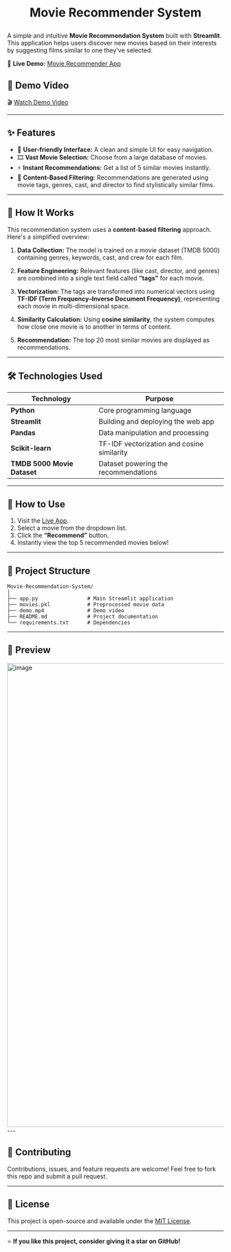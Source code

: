 # <p align='center'>Movie Recommender System</p>

A simple and intuitive **Movie Recommendation System** built with **Streamlit**.
This application helps users discover new movies based on their interests by suggesting films similar to one they've selected.

🔗 **Live Demo:** [Movie Recommender App](https://movie-recommendation-system-gzi2prtm5gxqq5hjnthstd.streamlit.app/)


## 🎥 Demo Video

🎬 [Watch Demo Video](https://github.com/Jaikumarvanjare/Movie-Recommendation-System/blob/main/Demo.mp4)

---

## ✨ Features

* 🎨 **User-friendly Interface:** A clean and simple UI for easy navigation.
* 🎞️ **Vast Movie Selection:** Choose from a large database of movies.
* ⚡ **Instant Recommendations:** Get a list of 5 similar movies instantly.
* 🧩 **Content-Based Filtering:** Recommendations are generated using movie tags, genres, cast, and director to find stylistically similar films.

---

## 🧠 How It Works

This recommendation system uses a **content-based filtering** approach. Here's a simplified overview:

1. **Data Collection:**
   The model is trained on a movie dataset (TMDB 5000) containing genres, keywords, cast, and crew for each film.

2. **Feature Engineering:**
   Relevant features (like cast, director, and genres) are combined into a single text field called **“tags”** for each movie.

3. **Vectorization:**
   The tags are transformed into numerical vectors using **TF-IDF (Term Frequency–Inverse Document Frequency)**, representing each movie in multi-dimensional space.

4. **Similarity Calculation:**
   Using **cosine similarity**, the system computes how close one movie is to another in terms of content.

5. **Recommendation:**
   The top 20 most similar movies are displayed as recommendations.

---

## 🛠️ Technologies Used

| Technology                  | Purpose                                    |
| --------------------------- | ------------------------------------------ |
| **Python**                  | Core programming language                  |
| **Streamlit**               | Building and deploying the web app         |
| **Pandas**                  | Data manipulation and processing           |
| **Scikit-learn**            | TF-IDF vectorization and cosine similarity |
| **TMDB 5000 Movie Dataset** | Dataset powering the recommendations       |

---

## 🚀 How to Use

1. Visit the [Live App](https://movie-recommendation-system-gzi2prtm5gxqq5hjnthstd.streamlit.app/).
2. Select a movie from the dropdown list.
3. Click the **“Recommend”** button.
4. Instantly view the top 5 recommended movies below!

---

## 📂 Project Structure

```
Movie-Recommendation-System/
│
├── app.py                # Main Streamlit application
├── movies.pkl            # Preprocessed movie data
├── demo.mp4              # Demo video
├── README.md             # Project documentation
└── requirements.txt      # Dependencies
```

---

## 📸 Preview

<img width="1919" height="1079" alt="image" src="https://github.com/user-attachments/assets/6f0fbce3-c6a2-4dc4-abd6-81a13284078e" />
---

## 🤝 Contributing

Contributions, issues, and feature requests are welcome!
Feel free to fork this repo and submit a pull request.

---

## 🧾 License

This project is open-source and available under the [MIT License](LICENSE).

---

⭐ **If you like this project, consider giving it a star on GitHub!**
